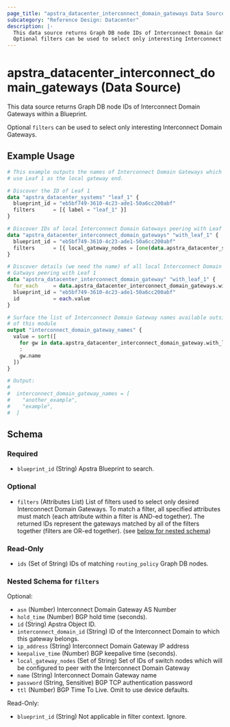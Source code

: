 ```yaml
---
page_title: "apstra_datacenter_interconnect_domain_gateways Data Source - terraform-provider-apstra"
subcategory: "Reference Design: Datacenter"
description: |-
  This data source returns Graph DB node IDs of Interconnect Domain Gateways within a Blueprint.
  Optional filters can be used to select only interesting Interconnect Domain Gateways.
---
```


# apstra_datacenter_interconnect_domain_gateways (Data Source)

This data source returns Graph DB node IDs of Interconnect Domain Gateways within a Blueprint.

Optional `filters` can be used to select only interesting Interconnect Domain Gateways.


## Example Usage

```terraform
# This example outputs the names of Interconnect Domain Gateways which
# use Leaf 1 as the local gateway end.

# Discover the ID of Leaf 1
data "apstra_datacenter_systems" "leaf_1" {
  blueprint_id = "eb5bf749-3610-4c23-ade1-50a6cc200abf"
  filters      = [{ label = "leaf_1" }]
}

# Discover IDs of local Interconnect Domain Gateways peering with Leaf 1
data "apstra_datacenter_interconnect_domain_gateways" "with_leaf_1" {
  blueprint_id = "eb5bf749-3610-4c23-ade1-50a6cc200abf"
  filters      = [{ local_gateway_nodes = [one(data.apstra_datacenter_systems.leaf_1.ids)] }]
}

# Discover details (we need the name) of all local Interconnect Domain
# Gatways peering with Leaf 1
data "apstra_datacenter_interconnect_domain_gateway" "with_leaf_1" {
  for_each     = data.apstra_datacenter_interconnect_domain_gateways.with_leaf_1.ids
  blueprint_id = "eb5bf749-3610-4c23-ade1-50a6cc200abf"
  id           = each.value
}

# Surface the list of Interconnect Domain Gateway names available outside
# of this module
output "interconnect_domain_gateway_names" {
  value = sort([
    for gw in data.apstra_datacenter_interconnect_domain_gateway.with_leaf_1
    :
    gw.name
  ])
}

# Output:
#
#  interconnect_domain_gateway_names = [
#    "another_example",
#    "example",
#  ]
```

<!-- schema generated by tfplugindocs -->
## Schema

### Required

- `blueprint_id` (String) Apstra Blueprint to search.

### Optional

- `filters` (Attributes List) List of filters used to select only desired Interconnect Domain Gateways. To match a filter, all specified attributes must match (each attribute within a filter is AND-ed together). The returned IDs represent the gateways matched by all of the filters together (filters are OR-ed together). (see [below for nested schema](#nestedatt--filters))

### Read-Only

- `ids` (Set of String) IDs of matching `routing_policy` Graph DB nodes.

<a id="nestedatt--filters"></a>
### Nested Schema for `filters`

Optional:

- `asn` (Number) Interconnect Domain Gateway AS Number
- `hold_time` (Number) BGP hold time (seconds).
- `id` (String) Apstra Object ID.
- `interconnect_domain_id` (String) ID of the Interconnect Domain to which this gateway belongs.
- `ip_address` (String) Interconnect Domain Gateway IP address
- `keepalive_time` (Number) BGP keepalive time (seconds).
- `local_gateway_nodes` (Set of String) Set of IDs of switch nodes which will be configured to peer with the Interconnect Domain Gateway
- `name` (String) Interconnect Domain Gateway name
- `password` (String, Sensitive) BGP TCP authentication password
- `ttl` (Number) BGP Time To Live. Omit to use device defaults.

Read-Only:

- `blueprint_id` (String) Not applicable in filter context. Ignore.
